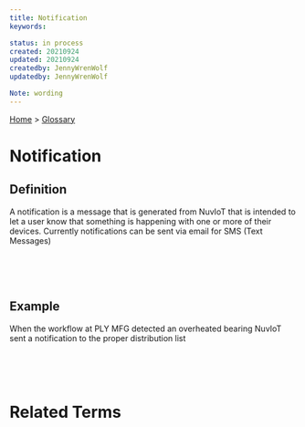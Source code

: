 ```yaml
---
title: Notification
keywords: 

status: in process
created: 20210924
updated: 20210924
createdby: JennyWrenWolf
updatedby: JennyWrenWolf

Note: wording
---
```

[Home](../Index.md) > [Glossary](./Index.md)

# Notification
## Definition
A notification is a message that is generated from NuvIoT that is intended to let a user know that something is happening with one or more of their devices. Currently notifications can be sent via email for SMS (Text Messages)

<br>
<br>
<br>

## Example
When the workflow at PLY MFG detected an overheated bearing NuvIoT sent a notification to the proper distribution list

<br>
<br>
<br>

# Related Terms
